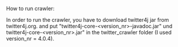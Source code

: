 How to run crawler:

In order to run the crawler, you have to download twitter4j jar from twitter4j.org.
and put "twitter4j-core-\<version_nr\>-javadoc.jar" und twitter4j-core-\<version_nr\>.jar" in the twitter_crawler folder (I used version_nr = 4.0.4).
